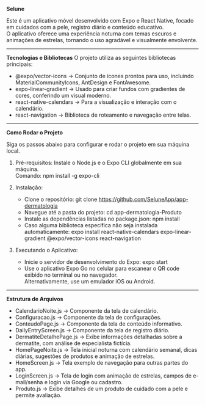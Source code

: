 **Selune**

Este é um aplicativo móvel desenvolvido com Expo e React Native, focado em cuidados com a pele, registro diário e conteúdo educativo.  
O aplicativo oferece uma experiência noturna com temas escuros e animações de estrelas, tornando o uso agradável e visualmente envolvente.

--------------------------------------------------
**Tecnologias e Bibliotecas**
O projeto utiliza as seguintes bibliotecas principais:

- @expo/vector-icons → Conjunto de ícones prontos para uso, incluindo MaterialCommunityIcons, AntDesign e FontAwesome.
- expo-linear-gradient → Usado para criar fundos com gradientes de cores, conferindo um visual moderno.
- react-native-calendars → Para a visualização e interação com o calendário.
- react-navigation → Biblioteca de roteamento e navegação entre telas.

--------------------------------------------------
**Como Rodar o Projeto**

Siga os passos abaixo para configurar e rodar o projeto em sua máquina local.

1. Pré-requisitos:
   Instale o Node.js e o Expo CLI globalmente em sua máquina.  
   Comando:
   npm install -g expo-cli

2. Instalação:
   - Clone o repositório:
     git clone <https://github.com/SeluneApp/app-dermatologia>
   - Navegue até a pasta do projeto:
     cd app-dermatologia-Produto
   - Instale as dependências listadas no package.json:
     npm install
   - Caso alguma biblioteca específica não seja instalada automaticamente:
     expo install react-native-calendars expo-linear-gradient @expo/vector-icons react-navigation

3. Executando o Aplicativo:
   - Inicie o servidor de desenvolvimento do Expo:
     expo start
   - Use o aplicativo Expo Go no celular para escanear o QR code exibido no terminal ou no navegador.  
     Alternativamente, use um emulador iOS ou Android.

--------------------------------------------------
**Estrutura de Arquivos**

- CalendarioNoite.js → Componente da tela de calendário.
- Configuracao.js → Componente da tela de configurações.
- ConteudoPage.js → Componente da tela de conteúdo informativo.
- DailyEntryScreen.js → Componente da tela de registro diário.
- DermatiteDetalhePage.js → Exibe informações detalhadas sobre a dermatite, com análise de especialista fictícia.
- HomePageNoite.js → Tela inicial noturna com calendário semanal, dicas diárias, sugestões de produtos e animação de estrelas.
- HomeScreen.js → Tela exemplo de navegação para outras partes do app.
- LoginScreen.js → Tela de login com animação de estrelas, campos de e-mail/senha e login via Google ou cadastro.
- Produto.js → Exibe detalhes de um produto de cuidado com a pele e permite avaliação.
